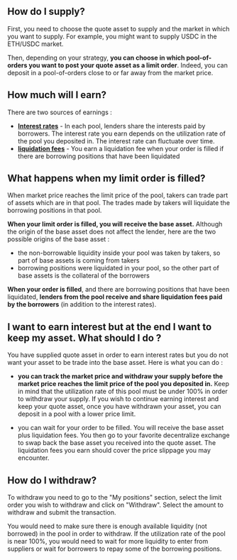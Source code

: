 
## **How do I supply?**

First, you need to choose the quote asset to supply and the market in which you want to supply. For example, you might want to supply USDC in the ETH/USDC market.

Then, depending on your strategy, **you can choose in which pool-of-orders you want to post your quote asset as a limit order**. Indeed, you can deposit in a pool-of-orders close to or far away from the market price.

## **How much will I earn?**

There are two sources of earnings :

* [**Interest rates**](../../how-it-works/interest-rates) - In each pool, lenders share the interests paid by borrowers. The interest rate you earn depends on the utilization rate of the pool you deposited in. The interest rate can fluctuate over time.
* [**liquidation fees**](../../how-it-works/liquidation) - You earn a liquidation fee when your order is filled if there are borrowing positions that have been liquidated


## **What happens when my limit order is filled?**

When market price reaches the limit price of the pool, takers can trade part of assets which are in that pool. The trades made by takers will liquidate the borrowing positions in that pool. 

**When your limit order is filled, you will receive the base asset.** Although the origin of the base asset does not affect the lender, here are the two possible origins of the base asset :

* the non-borrowable liquidity inside your pool was taken by takers, so part of base assets is coming from takers
* borrowing positions were liquidated in your pool, so the other part of base assets is the collateral of the borrowers

**When your order is filled**, and there are borrowing positions that have been liquidated, **lenders from the pool receive and share liquidation fees paid by the borrowers** (in addition to the interest rates).

## **I want to earn interest but at the end I want to keep my asset. What should I do ?**

You have supplied quote asset in order to earn interest rates but you do not want your asset to be trade into the base asset. Here is what you can do :

* **you can track the market price and withdraw your supply before the market price reaches the limit price of the pool you deposited in.** Keep in mind that the utilization rate of this pool must be under 100% in order to withdraw your supply. If you wish to continue earning interest and keep your quote asset, once you have withdrawn your asset, you can deposit in a pool with a lower price limit.

* you can wait for your order to be filled. You will receive the base asset plus liquidation fees. You then go to your favorite decentralize exchange to swap back the base asset you received into the quote asset. The liquidation fees you earn should cover the price slippage you may encounter.


## **How do I withdraw?**
To withdraw you need to go to the "My positions" section, select the limit order you wish to withdraw and click on "Withdraw". Select the amount to withdraw and submit the transaction.

You would need to make sure there is enough available liquidity (not borrowed) in the pool in order to withdraw. If the utilization rate of the pool is near 100%, you would need to wait for more liquidity to enter from suppliers or wait for borrowers to repay some of the borrowing positions. 

